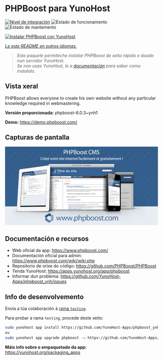 <!--
NOTA: Este README foi creado automáticamente por <https://github.com/YunoHost/apps/tree/master/tools/readme_generator>
NON debe editarse manualmente.
-->

# PHPBoost para YunoHost

[![Nivel de integración](https://dash.yunohost.org/integration/phpboost.svg)](https://dash.yunohost.org/appci/app/phpboost) ![Estado de funcionamento](https://ci-apps.yunohost.org/ci/badges/phpboost.status.svg) ![Estado de mantemento](https://ci-apps.yunohost.org/ci/badges/phpboost.maintain.svg)

[![Instalar PHPBoost con YunoHost](https://install-app.yunohost.org/install-with-yunohost.svg)](https://install-app.yunohost.org/?app=phpboost)

*[Le este README en outros idiomas.](./ALL_README.md)*

> *Este paquete permíteche instalar PHPBoost de xeito rápido e doado nun servidor YunoHost.*  
> *Se non usas YunoHost, le a [documentación](https://yunohost.org/install) para saber como instalalo.*

## Vista xeral

PHPBoost allows everyone to create his own website without any particular knowledge required in webmastering.

**Versión proporcionada:** phpboost-6.0.3~ynh1

**Demo:** <https://demo.phpboost.com/>

## Capturas de pantalla

![Captura de pantalla de PHPBoost](./doc/screenshots/screenshot.png)

## Documentación e recursos

- Web oficial da app: <https://www.phpboost.com/>
- Documentación oficial para admin: <https://www.phpboost.com/wiki/wiki.php>
- Repositorio de orixe do código: <https://github.com/PHPBoost/PHPBoost>
- Tenda YunoHost: <https://apps.yunohost.org/app/phpboost>
- Informar dun problema: <https://github.com/YunoHost-Apps/phpboost_ynh/issues>

## Info de desenvolvemento

Envía a túa colaboración á [rama `testing`](https://github.com/YunoHost-Apps/phpboost_ynh/tree/testing).

Para probar a rama `testing`, procede deste xeito:

```bash
sudo yunohost app install https://github.com/YunoHost-Apps/phpboost_ynh/tree/testing --debug
ou
sudo yunohost app upgrade phpboost -u https://github.com/YunoHost-Apps/phpboost_ynh/tree/testing --debug
```

**Máis info sobre o empaquetado da app:** <https://yunohost.org/packaging_apps>
